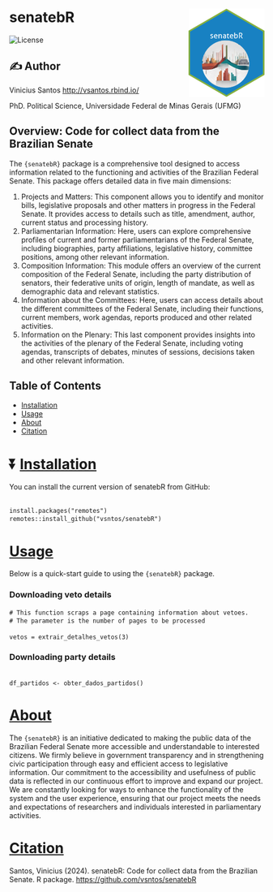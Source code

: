 
# senatebR <img src="inst/figures/img.png" align="right" width="150"/> 

![License](https://img.shields.io/badge/license-MIT-blueviolet.svg?style=flat)

## :writing_hand: Author

Vinicius Santos <http://vsantos.rbind.io/>

PhD. Political Science, Universidade Federal de Minas Gerais (UFMG)

## Overview: Code for collect data from the Brazilian Senate

The `{senatebR}` package is a comprehensive tool designed to access information related to the functioning and activities of the Brazilian Federal Senate. This package offers detailed data in five main dimensions:

1.  Projects and Matters: This component allows you to identify and monitor bills, legislative proposals and other matters in progress in the Federal Senate. It provides access to details such as title, amendment, author, current status and processing history.
2.  Parliamentarian Information: Here, users can explore comprehensive profiles of current and former parliamentarians of the Federal Senate, including biographies, party affiliations, legislative history, committee positions, among other relevant information.
3.  Composition Information: This module offers an overview of the current composition of the Federal Senate, including the party distribution of senators, their federative units of origin, length of mandate, as well as demographic data and relevant statistics.
4.  Information about the Committees: Here, users can access details about the different committees of the Federal Senate, including their functions, current members, work agendas, reports produced and other related activities.
5.  Information on the Plenary: This last component provides insights into the activities of the plenary of the Federal Senate, including voting agendas, transcripts of debates, minutes of sessions, decisions taken and other relevant information.

## Table of Contents

- [Installation](#installation)
- [Usage](#usage)
- [About](#about)
- [Citation](#Citation)

# :arrow_double_down: [Installation](#installation)

You can install the current version of senatebR from GitHub:

```{r, eval = FALSE, message=FALSE, warning=FALSE}}

install.packages("remotes")
remotes::install_github("vsntos/senatebR")

```
# [Usage](#usage)

Below is a quick-start guide to using the `{senatebR}` package.

### Downloading veto details 

```{r, eval = FALSE, message=FALSE, warning=FALSE}
# This function scraps a page containing information about vetoes.
# The parameter is the number of pages to be processed

vetos = extrair_detalhes_vetos(3)

```

### Downloading party details 

```{r, eval = FALSE, message=FALSE, warning=FALSE}

df_partidos <- obter_dados_partidos()

```

# [About](#about)

The `{senatebR}` is an initiative dedicated to making the public data of the Brazilian Federal Senate more accessible and understandable to interested citizens. We firmly believe in government transparency and in strengthening civic participation through easy and efficient access to legislative information. Our commitment to the accessibility and usefulness of public data is reflected in our continuous effort to improve and expand our project. We are constantly looking for ways to enhance the functionality of the system and the user experience, ensuring that our project meets the needs and expectations of researchers and individuals interested in parliamentary activities.

# [Citation](#Citation)

Santos, Vinicius (2024). senatebR: Code for collect data from the Brazilian Senate. R package. https://github.com/vsntos/senatebR
